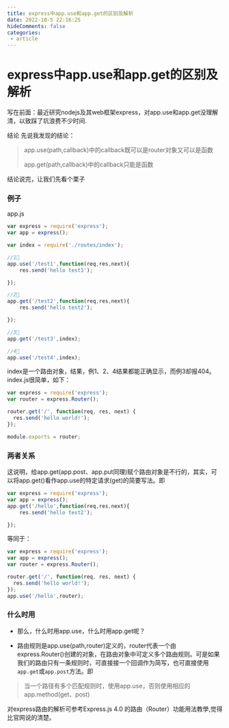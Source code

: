 ```yaml
---
title: express中app.use和app.get的区别及解析
date: 2022-10-5 22:16:25
hideComments: false
categories:
 - article
---
```


# express中app.use和app.get的区别及解析

写在前面：最近研究nodejs及其web框架express，对app.use和app.get没理解清，以致踩了坑浪费不少时间.

结论
先说我发现的结论：

> app.use(path,callback)中的callback既可以是router对象又可以是函数
>
> app.get(path,callback)中的callback只能是函数

结论说完，让我们先看个栗子

### 例子

app.js

```js
var express = require('express');
var app = express();

var index = require('./routes/index');

//1⃣️
app.use('/test1',function(req,res,next){
    res.send('hello test1');

});

//2⃣️
app.get('/test2',function(req,res,next){
    res.send('hello test2');

});

//3⃣️
app.get('/test3',index);

//4⃣️
app.use('/test4',index);
```

index是一个路由对象，结果，例1、2、4结果都能正确显示，而例3却报404。index.js很简单，如下：

```js
var express = require('express');
var router = express.Router();

router.get('/', function(req, res, next) {
  res.send('hello world!');
});

module.exports = router;
```

### 两者关系

这说明，给app.get(app.post、app.put同理)赋个路由对象是不行的，其实，可以将app.get()看作app.use的特定请求(get)的简要写法。即

```js
var express = require('express');
var app = express();
app.get('/hello',function(req,res,next){
    res.send('hello test2');

});
```

等同于：

```js
var express = require('express');
var app = express();
var router = express.Router();

router.get('/', function(req, res, next) {
  res.send('hello world!');
});
app.use('/hello',router);
```

### 什么时用

- 那么，什么时用app.use，什么时用app.get呢？

- 路由规则是app.use(path,router)定义的，router代表一个由express.Router()创建的对象，在路由对象中可定义多个路由规则。可是如果我们的路由只有一条规则时，可直接接一个回调作为简写，也可直接使用`app.get`或`app.post`方法。即

> 当一个路径有多个匹配规则时，使用app.use，否则使用相应的app.method(get、post)

对express路由的解析可参考Express.js 4.0 的路由（Router）功能用法教學,觉得比官网说的清楚。